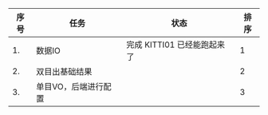 <!--
 * @Author: Liu Weilong
 * @Date: 2021-03-08 21:04:01
 * @LastEditors: Liu Weilong 
 * @LastEditTime: 2021-03-16 10:00:05
 * @Description: 
-->

序号|任务|状态|排序
---|---|---|---
1.  |数据IO|完成 KITTI01 已经能跑起来了|   1       
2.  |双目出基础结果||2
3.  |单目VO，后端进行配置||  3